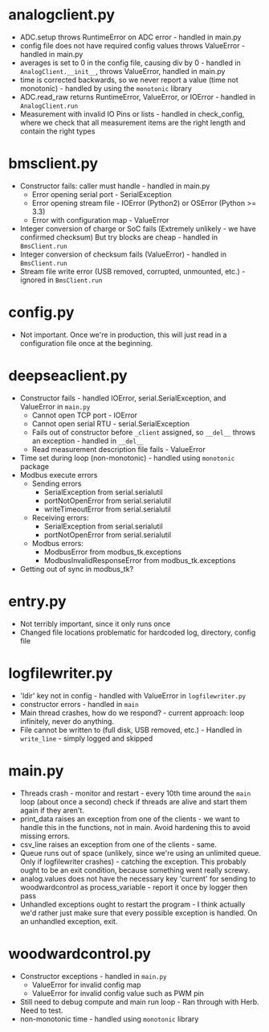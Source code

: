 # analogclient.py

- ADC.setup throws RuntimeError on ADC error - handled in main.py
- config file does not have required config values throws ValueError - handled in main.py
- averages is set to 0 in the config file, causing div by 0 - handled in `AnalogClient.__init__`, throws ValueError, handled in main.py
- time is corrected backwards, so we never report a value (time not monotonic) - handled by using the `monotonic` library
- ADC.read_raw returns RuntimeError, ValueError, or IOError - handled in `AnalogClient.run`
- Measurement with invalid IO Pins or lists - handled in check_config, where we check that all measurement items are the right length and contain the right types

# bmsclient.py

- Constructor fails: caller must handle - handled in main.py
	+ Error opening serial port - SerialException
	+ Error opening stream file - IOError (Python2) or OSError (Python >= 3.3)
	+ Error with configuration map - ValueError
- Integer conversion of charge or SoC fails (Extremely unlikely - we have confirmed checksum) But try blocks are cheap - handled in `BmsClient.run`
- Integer conversion of checksum fails (ValueError) - handled in `BmsClient.run`
- Stream file write error (USB removed, corrupted, unmounted, etc.) - ignored in `BmsClient.run`

# config.py

- Not important. Once we're in production, this will just read in a configuration file once at the beginning.

# deepseaclient.py

- Constructor fails - handled IOError, serial.SerialException, and ValueError in `main.py`
	+ Cannot open TCP port - IOError
	+ Cannot open serial RTU - serial.SerialException
	+ Fails out of constructor before `_client` assigned, so `__del__` throws an exception - handled in `__del__`
	+ Read measurement description file fails - ValueError
- Time set during loop (non-monotonic) - handled using `monotonic` package
- Modbus execute errors
	+ Sending errors
		* SerialException from serial.serialutil
		* portNotOpenError from serial.serialutil
		* writeTimeoutError from serial.serialutil
	+ Receiving errors:
		* SerialException from serial.serialutil
		* portNotOpenError from serial.serialutil
	+ Modbus errors:
		* ModbusError from modbus_tk.exceptions
		* ModbusInvalidResponseError from modbus_tk.exceptions
- Getting out of sync in modbus_tk?

# entry.py

- Not terribly important, since it only runs once
- Changed file locations problematic for hardcoded log, directory, config file

# logfilewriter.py

- 'ldir' key not in config - handled with ValueError in `logfilewriter.py`
- constructor errors - handled in `main`
- Main thread crashes, how do we respond? - current approach: loop infinitely, never do anything.
- File cannot be written to (full disk, USB removed, etc.) - Handled in `write_line` - simply logged and skipped

# main.py

- Threads crash - monitor and restart - every 10th time around the `main` loop (about once a second) check if threads are alive and start them again if they aren't.
- print_data raises an exception from one of the clients - we want to handle this in the functions, not in main. Avoid hardening this to avoid missing errors.
- csv_line raises an exception from one of the clients - same.
- Queue runs out of space (unlikely, since we're using an unlimited queue. Only if logfilewriter crashes) - catching the exception. This probably ought to be an exit condition, because something went really screwy.
- analog.values does not have the necessary key 'current' for sending to woodwardcontrol as process_variable - report it once by logger then pass
- Unhandled exceptions ought to restart the program - I think actually we'd rather just make sure that every possible exception is handled. On an unhandled exception, exit.

# woodwardcontrol.py

- Constructor exceptions - handled in `main.py`
	+ ValueError for invalid config map
	+ ValueError for invalid config value such as PWM pin
- Still need to debug compute and main run loop - Ran through with Herb. Need to test.
- non-monotonic time - handled using `monotonic` library